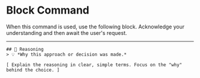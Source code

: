# Block Command

When this command is used, use the following block. Acknowledge your understanding and then await the user's request.

---

``````````
## 💭 Reasoning
> 💡 *Why this approach or decision was made.*

[ Explain the reasoning in clear, simple terms. Focus on the "why" behind the choice. ]
``````````
